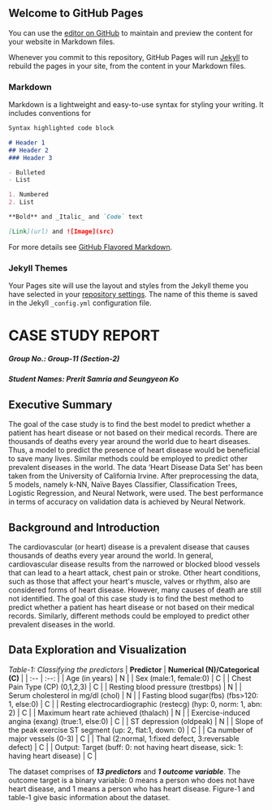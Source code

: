 ## Welcome to GitHub Pages

You can use the [editor on GitHub](https://github.com/psamria/Supervised-Machine-Learning-Project--Presence-of-Heart-Disease-in-Patient-/edit/master/index.md) to maintain and preview the content for your website in Markdown files.

Whenever you commit to this repository, GitHub Pages will run [Jekyll](https://jekyllrb.com/) to rebuild the pages in your site, from the content in your Markdown files.

### Markdown

Markdown is a lightweight and easy-to-use syntax for styling your writing. It includes conventions for

```markdown
Syntax highlighted code block

# Header 1
## Header 2
### Header 3

- Bulleted
- List

1. Numbered
2. List

**Bold** and _Italic_ and `Code` text

[Link](url) and ![Image](src)
```

For more details see [GitHub Flavored Markdown](https://guides.github.com/features/mastering-markdown/).

### Jekyll Themes

Your Pages site will use the layout and styles from the Jekyll theme you have selected in your [repository settings](https://github.com/psamria/Supervised-Machine-Learning-Project--Presence-of-Heart-Disease-in-Patient-/settings). The name of this theme is saved in the Jekyll `_config.yml` configuration file.

# CASE STUDY REPORT 

##### Group No.: Group-11 (Section-2)
##### Student Names: Prerit Samria and Seungyeon Ko

## Executive Summary 

The goal of the case study is to find the best model to predict whether a patient has heart disease or not based on their medical records. There are thousands of deaths every year around the world due to heart diseases. Thus, a model to predict the presence of heart disease would be beneficial to save many lives. Similar methods could be employed to predict other prevalent diseases in the world. The data ‘Heart Disease Data Set’ has been taken from the University of California Irvine. After preprocessing the data, 5 models, namely k-NN, Naïve Bayes Classifier, Classification Trees, Logistic Regression, and Neural Network, were used. The best performance in terms of accuracy on validation data is achieved by Neural Network.

## Background and Introduction

The cardiovascular (or heart) disease is a prevalent disease that causes thousands of deaths every year around the world. In general, cardiovascular disease results from the narrowed or blocked blood vessels that can lead to a heart attack, chest pain or stroke. Other heart conditions, such as those that affect your heart's muscle, valves or rhythm, also are considered forms of heart disease. However, many causes of death are still not identified. The goal of this case study is to find the best method to predict whether a patient has heart disease or not based on their medical records. Similarly, different methods could be employed to predict other prevalent diseases in the world. 

## Data Exploration and Visualization

_Table-1: Classifying the predictors_
| **Predictor** | **Numerical (N)/Categorical (C)** |
| :-- | :--: |
| Age (in years) | N |
| Sex (male:1, female:0) | C |
| Chest Pain Type (CP) (0,1,2,3) | C |
| Resting blood pressure (trestbps) | N |
| Serum cholesterol in mg/dl (chol) | N |
| Fasting blood sugar(fbs) (fbs>120: 1, else:0) | C |
| Resting electrocardiographic (restecg) (hyp: 0, norm: 1, abn: 2) | C |
| Maximum heart rate achieved (thalach) | N |
| Exercise-induced angina (exang) (true:1, else:0) | C |
| ST depression (oldpeak) | N |
| Slope of the peak exercise ST segment (up: 2, flat:1, down: 0) | C |
| Ca number of major vessels (0-3) | C |
| Thal (2:normal, 1:fixed defect, 3:reversable defect) | C |
| Output: Target (buff: 0: not having heart disease, sick: 1: having heart disease) | C |

The dataset comprises of ***13 predictors*** and ***1 outcome variable***. The outcome target is a binary variable: 0 means a person who does not have heart disease, and 1 means a person who has heart disease. Figure-1 and table-1 give basic information about the dataset.

	
